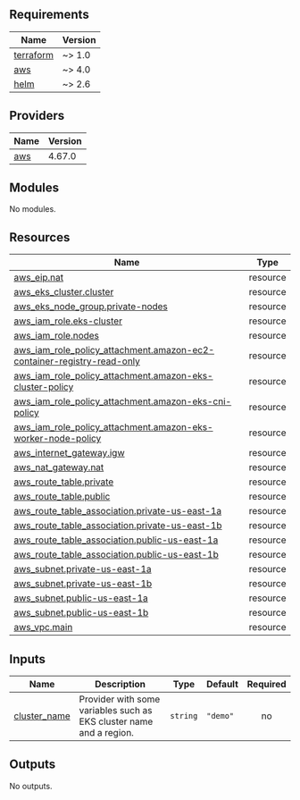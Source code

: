 <!-- BEGIN_TF_DOCS -->
## Requirements

| Name | Version |
|------|---------|
| <a name="requirement_terraform"></a> [terraform](#requirement\_terraform) | ~> 1.0 |
| <a name="requirement_aws"></a> [aws](#requirement\_aws) | ~> 4.0 |
| <a name="requirement_helm"></a> [helm](#requirement\_helm) | ~> 2.6 |

## Providers

| Name | Version |
|------|---------|
| <a name="provider_aws"></a> [aws](#provider\_aws) | 4.67.0 |

## Modules

No modules.

## Resources

| Name | Type |
|------|------|
| [aws_eip.nat](https://registry.terraform.io/providers/hashicorp/aws/latest/docs/resources/eip) | resource |
| [aws_eks_cluster.cluster](https://registry.terraform.io/providers/hashicorp/aws/latest/docs/resources/eks_cluster) | resource |
| [aws_eks_node_group.private-nodes](https://registry.terraform.io/providers/hashicorp/aws/latest/docs/resources/eks_node_group) | resource |
| [aws_iam_role.eks-cluster](https://registry.terraform.io/providers/hashicorp/aws/latest/docs/resources/iam_role) | resource |
| [aws_iam_role.nodes](https://registry.terraform.io/providers/hashicorp/aws/latest/docs/resources/iam_role) | resource |
| [aws_iam_role_policy_attachment.amazon-ec2-container-registry-read-only](https://registry.terraform.io/providers/hashicorp/aws/latest/docs/resources/iam_role_policy_attachment) | resource |
| [aws_iam_role_policy_attachment.amazon-eks-cluster-policy](https://registry.terraform.io/providers/hashicorp/aws/latest/docs/resources/iam_role_policy_attachment) | resource |
| [aws_iam_role_policy_attachment.amazon-eks-cni-policy](https://registry.terraform.io/providers/hashicorp/aws/latest/docs/resources/iam_role_policy_attachment) | resource |
| [aws_iam_role_policy_attachment.amazon-eks-worker-node-policy](https://registry.terraform.io/providers/hashicorp/aws/latest/docs/resources/iam_role_policy_attachment) | resource |
| [aws_internet_gateway.igw](https://registry.terraform.io/providers/hashicorp/aws/latest/docs/resources/internet_gateway) | resource |
| [aws_nat_gateway.nat](https://registry.terraform.io/providers/hashicorp/aws/latest/docs/resources/nat_gateway) | resource |
| [aws_route_table.private](https://registry.terraform.io/providers/hashicorp/aws/latest/docs/resources/route_table) | resource |
| [aws_route_table.public](https://registry.terraform.io/providers/hashicorp/aws/latest/docs/resources/route_table) | resource |
| [aws_route_table_association.private-us-east-1a](https://registry.terraform.io/providers/hashicorp/aws/latest/docs/resources/route_table_association) | resource |
| [aws_route_table_association.private-us-east-1b](https://registry.terraform.io/providers/hashicorp/aws/latest/docs/resources/route_table_association) | resource |
| [aws_route_table_association.public-us-east-1a](https://registry.terraform.io/providers/hashicorp/aws/latest/docs/resources/route_table_association) | resource |
| [aws_route_table_association.public-us-east-1b](https://registry.terraform.io/providers/hashicorp/aws/latest/docs/resources/route_table_association) | resource |
| [aws_subnet.private-us-east-1a](https://registry.terraform.io/providers/hashicorp/aws/latest/docs/resources/subnet) | resource |
| [aws_subnet.private-us-east-1b](https://registry.terraform.io/providers/hashicorp/aws/latest/docs/resources/subnet) | resource |
| [aws_subnet.public-us-east-1a](https://registry.terraform.io/providers/hashicorp/aws/latest/docs/resources/subnet) | resource |
| [aws_subnet.public-us-east-1b](https://registry.terraform.io/providers/hashicorp/aws/latest/docs/resources/subnet) | resource |
| [aws_vpc.main](https://registry.terraform.io/providers/hashicorp/aws/latest/docs/resources/vpc) | resource |

## Inputs

| Name | Description | Type | Default | Required |
|------|-------------|------|---------|:--------:|
| <a name="input_cluster_name"></a> [cluster\_name](#input\_cluster\_name) | Provider with some variables such as EKS cluster name and a region. | `string` | `"demo"` | no |

## Outputs

No outputs.
<!-- END_TF_DOCS -->
